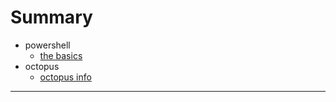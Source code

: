 # Summary

* powershell
    * [the basics](/powershell/the_basics.md)
* octopus
    * [octopus info](/octopus/octopus-info.md)

---

    
